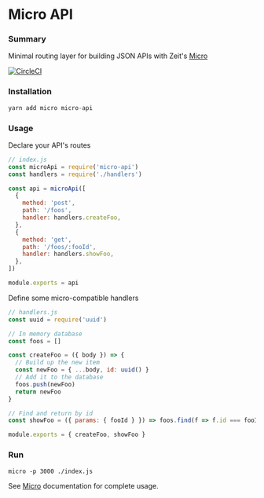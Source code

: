 # Micro API

### Summary

Minimal routing layer for building JSON APIs with Zeit's [Micro](https://github.com/zeit/micro)

[![CircleCI](https://circleci.com/gh/possibilities/micro-api.svg?style=svg)](https://circleci.com/gh/possibilities/micro-api)

### Installation

```javascript
yarn add micro micro-api
```

### Usage

Declare your API's routes

```javascript
// index.js
const microApi = require('micro-api')
const handlers = require('./handlers')

const api = microApi([
  {
    method: 'post',
    path: '/foos',
    handler: handlers.createFoo,
  },
  {
    method: 'get',
    path: '/foos/:fooId',
    handler: handlers.showFoo,
  },
])

module.exports = api
```

Define some micro-compatible handlers

```javascript
// handlers.js
const uuid = require('uuid')

// In memory database
const foos = []

const createFoo = ({ body }) => {
  // Build up the new item
  const newFoo = { ...body, id: uuid() }
  // Add it to the database
  foos.push(newFoo)
  return newFoo
}

// Find and return by id
const showFoo = ({ params: { fooId } }) => foos.find(f => f.id === fooId)

module.exports = { createFoo, showFoo }
```

### Run

```
micro -p 3000 ./index.js
```

See [Micro](https://github.com/zeit/micro#documentation) documentation for complete usage.

